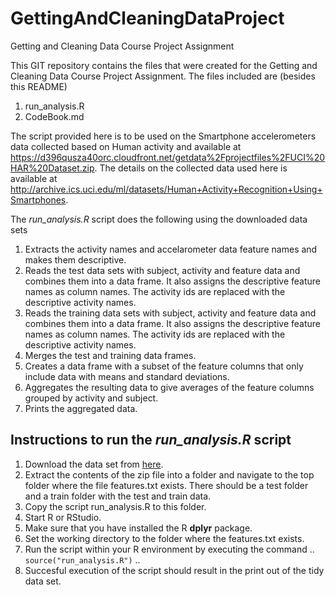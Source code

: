 # GettingAndCleaningDataProject
Getting and Cleaning Data Course Project Assignment

This GIT repository contains the files that were created for the Getting and Cleaning Data Course Project Assignment.
The files included are (besides this README)

1. run_analysis.R
2. CodeBook.md

The script provided here is to be used on the Smartphone accelerometers data collected based on Human activity and available at https://d396qusza40orc.cloudfront.net/getdata%2Fprojectfiles%2FUCI%20HAR%20Dataset.zip. The details on the collected data used here is available at http://archive.ics.uci.edu/ml/datasets/Human+Activity+Recognition+Using+Smartphones.

The *run_analysis.R* script does the following using the downloaded data sets

1. Extracts the activity names and accelarometer data feature names and makes them descriptive.
2. Reads the test data sets with subject, activity and feature data and combines them into a data frame. It also assigns the descriptive feature names as column names. The activity ids are replaced with the descriptive activity names.
3. Reads the training data sets with subject, activity and feature data and combines them into a data frame. It also assigns the descriptive feature names as column names. The activity ids are replaced with the descriptive activity names.
4. Merges the test and training data frames.
5. Creates a data frame with a subset of the feature columns that only include data with means and standard deviations.
6. Aggregates the resulting data to give averages of the feature columns grouped by activity and subject.
7. Prints the aggregated data.

## Instructions to run the *run_analysis.R* script

1. Download the data set from [here](https://d396qusza40orc.cloudfront.net/getdata%2Fprojectfiles%2FUCI%20HAR%20Dataset.zip). 
2. Extract the contents of the zip file into a folder and navigate to the top folder where the file features.txt exists. There should be a test folder and a train folder with the test and train data.
3. Copy the script run_analysis.R to this folder.
4. Start R or RStudio.
5. Make sure that you have installed the R **dplyr** package.
5. Set the working directory to the folder where the features.txt exists.
6. Run the script within your R environment by executing the command .. `source("run_analysis.R")` ..
7. Succesful execution of the script should result in the print out of the tidy data set.
